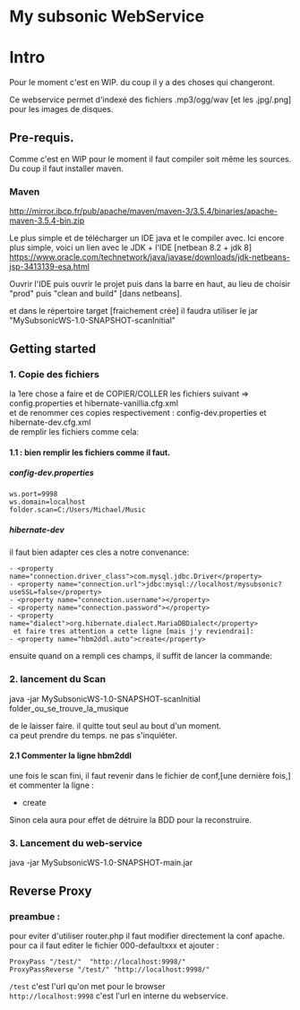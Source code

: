 # My subsonic WebService

# Intro
Pour le moment c'est en WIP. du coup il y a des choses qui changeront.

Ce webservice permet d'indexé des fichiers .mp3/ogg/wav [et les .jpg/.png] pour les images de disques.


## Pre-requis.
Comme c'est en  WIP pour le moment il faut compiler soit même les sources.
Du coup il faut installer maven.


### Maven
http://mirror.ibcp.fr/pub/apache/maven/maven-3/3.5.4/binaries/apache-maven-3.5.4-bin.zip

Le plus  simple et de télécharger un IDE java et le compiler avec.
Ici encore plus simple, voici un lien avec le JDK + l'IDE [netbean 8.2 + jdk 8]
https://www.oracle.com/technetwork/java/javase/downloads/jdk-netbeans-jsp-3413139-esa.html

Ouvrir l'IDE puis ouvrir le projet puis dans la barre en haut, au lieu de <default config> choisir "prod" puis "clean and build" [dans netbeans].

et dans le répertoire target [fraichement crée] il faudra utiliser le jar "MySubsonicWS-1.0-SNAPSHOT-scanInitial"

## Getting started

### 1. Copie des fichiers
la 1ere chose a faire et de COPIER/COLLER les fichiers suivant => config.properties et hibernate-vanillia.cfg.xml  
et de renommer ces copies respectivement : config-dev.properties et hibernate-dev.cfg.xml  
de remplir les fichiers comme  cela:

#### 1.1 : bien remplir les fichiers comme il faut.
##### config-dev.properties
    ws.port=9998  
    ws.domain=localhost  
    folder.scan=C:/Users/Michael/Music

##### hibernate-dev
il faut bien adapter ces cles a notre convenance: 

    - <property name="connection.driver_class">com.mysql.jdbc.Driver</property>
    - <property name="connection.url">jdbc:mysql://localhost/mysubsonic?useSSL=false</property>
    - <property name="connection.username"></property>
    - <property name="connection.password"></property>
    - <property name="dialect">org.hibernate.dialect.MariaDBDialect</property>
     et faire tres attention a cette ligne [mais j'y reviendrai]:
    - <property name="hbm2ddl.auto">create</property>
    

ensuite quand on a rempli ces champs, il suffit de lancer la commande:
### 2. lancement du Scan
java -jar MySubsonicWS-1.0-SNAPSHOT-scanInitial  folder_ou_se_trouve_la_musique  

de le laisser faire. il quitte tout seul au bout d'un moment.  
ca peut prendre du temps. ne pas s'inquiéter.  

#### 2.1 Commenter la ligne hbm2ddl
une fois le scan fini, il faut revenir dans le fichier de conf,[une dernière fois,]  
et commenter la ligne :  
 - <property name="hbm2ddl.auto">create</property>

Sinon cela aura pour effet de détruire la BDD pour la reconstruire.

### 3. Lancement du web-service

java -jar MySubsonicWS-1.0-SNAPSHOT-main.jar

## Reverse Proxy

### preambue :
pour eviter d'utiliser router.php il faut modifier directement la conf apache.  
pour ca il faut editer le fichier 000-defaultxxx et ajouter :  

    ProxyPass "/test/"  "http://localhost:9998/"      
    ProxyPassReverse "/test/" "http://localhost:9998/"

`/test` c'est l'url qu'on met pour le browser  
`http://localhost:9998` c'est l'url en interne du webservice.
